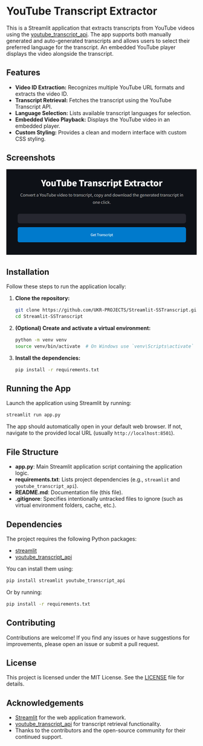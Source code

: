 # YouTube Transcript Extractor

This is a Streamlit application that extracts transcripts from YouTube videos using the [youtube_transcript_api](https://github.com/jdepoix/youtube-transcript-api). The app supports both manually generated and auto-generated transcripts and allows users to select their preferred language for the transcript. An embedded YouTube player displays the video alongside the transcript.

## Features

- **Video ID Extraction:** Recognizes multiple YouTube URL formats and extracts the video ID.
- **Transcript Retrieval:** Fetches the transcript using the YouTube Transcript API.
- **Language Selection:** Lists available transcript languages for selection.
- **Embedded Video Playback:** Displays the YouTube video in an embedded player.
- **Custom Styling:** Provides a clean and modern interface with custom CSS styling.

## Screenshots
<p align="center">
  <img src="screenshot/Screenshot.png"/>
</p>

## Installation

Follow these steps to run the application locally:

1. **Clone the repository:**

   ```bash
   git clone https://github.com/UKR-PROJECTS/Streamlit-SSTranscript.git
   cd Streamlit-SSTranscript
   ```

2. **(Optional) Create and activate a virtual environment:**

   ```bash
   python -m venv venv
   source venv/bin/activate  # On Windows use `venv\Scripts\activate`
   ```

3. **Install the dependencies:**

   ```bash
   pip install -r requirements.txt
   ```

## Running the App

Launch the application using Streamlit by running:

```bash
streamlit run app.py
```

The app should automatically open in your default web browser. If not, navigate to the provided local URL (usually `http://localhost:8501`).

## File Structure

- **app.py**: Main Streamlit application script containing the application logic.
- **requirements.txt**: Lists project dependencies (e.g., `streamlit` and `youtube_transcript_api`).
- **README.md**: Documentation file (this file).
- **.gitignore**: Specifies intentionally untracked files to ignore (such as virtual environment folders, cache, etc.).

## Dependencies

The project requires the following Python packages:

- [streamlit](https://www.streamlit.io/)
- [youtube_transcript_api](https://github.com/jdepoix/youtube-transcript-api)

You can install them using:

```bash
pip install streamlit youtube_transcript_api
```

Or by running:

```bash
pip install -r requirements.txt
```

## Contributing

Contributions are welcome! If you find any issues or have suggestions for improvements, please open an issue or submit a pull request.

## License

This project is licensed under the MIT License. See the [LICENSE](LICENSE) file for details.

## Acknowledgements

- [Streamlit](https://streamlit.io/) for the web application framework.
- [youtube_transcript_api](https://github.com/jdepoix/youtube-transcript-api) for transcript retrieval functionality.
- Thanks to the contributors and the open-source community for their continued support.
